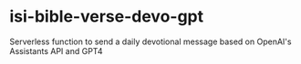 # isi-bible-verse-devo-gpt
Serverless function to send a daily devotional message based on OpenAI's Assistants API and GPT4

